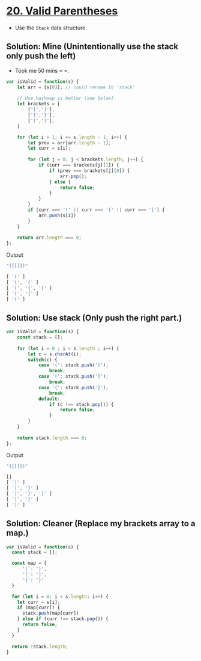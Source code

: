 # [20. Valid Parentheses](https://leetcode.com/problems/valid-parentheses/)

- Use the `Stack` data structure.

## Solution: Mine (Unintentionally use the stack  only push the left)
- Took me 50 mins = =.

```js
var isValid = function(s) {    
    let arr = [s[0]]; // could rename to 'stack'
    
    // Use hashmap is better (see below).
    let brackets = [
        ['[',']'],
        ['{','}'],
        ['(',')'],
    ]

    for (let i = 1; i <= s.length - 1; i++) {
        let prev = arr[arr.length - 1];
        let curr = s[i];
        
        for (let j = 0; j < brackets.length; j++) {
            if (curr === brackets[j][1]) {
                if (prev === brackets[j][0]) {
                    arr.pop();
                } else {
                    return false;                
                }
            }
        }
        if (curr === '(' || curr === '{' || curr === '[') {
            arr.push(s[i])            
        }
    }
    
    return arr.length === 0;
};
```

Output
```js
"({[]})"

[ '(' ]
[ '(', '{' ]
[ '(', '{', '[' ]
[ '(', '{' ]
[ '(' ]
```

## Solution: Use stack (Only push the right part.)
```js
var isValid = function(s) {   
    const stack = [];
    
    for (let i = 0 ; i < s.length ; i++) {
        let c = s.charAt(i);
        switch(c) {
            case '(': stack.push(')');
                break;
            case '[': stack.push(']');
                break;
            case '{': stack.push('}');
                break;
            default:
                if (c !== stack.pop()) {
                    return false;
                }
        }
    }
    
    return stack.length === 0;
};
```

Output
```js
"({[]})"

[]
[ ')' ]
[ ')', '}' ]
[ ')', '}', ']' ]
[ ')', '}' ]
[ ')' ]
```

## Solution: Cleaner (Replace my brackets array to a map.)
```js
var isValid = function(s) {
  const stack = [];

  const map = {
      '(': ')',
      '[': ']',
      '{': '}'
  }

  for (let i = 0; i < s.length; i++) {
    let curr = s[i];
    if (map[curr]) {
      stack.push(map[curr])
    } else if (curr !== stack.pop()) {
      return false;
    }
  }

  return !stack.length;
}
```

